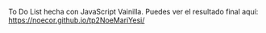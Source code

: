 To Do List hecha con JavaScript Vainilla.
Puedes ver el resultado final aquí:
https://noecor.github.io/tp2NoeMariYesi/
